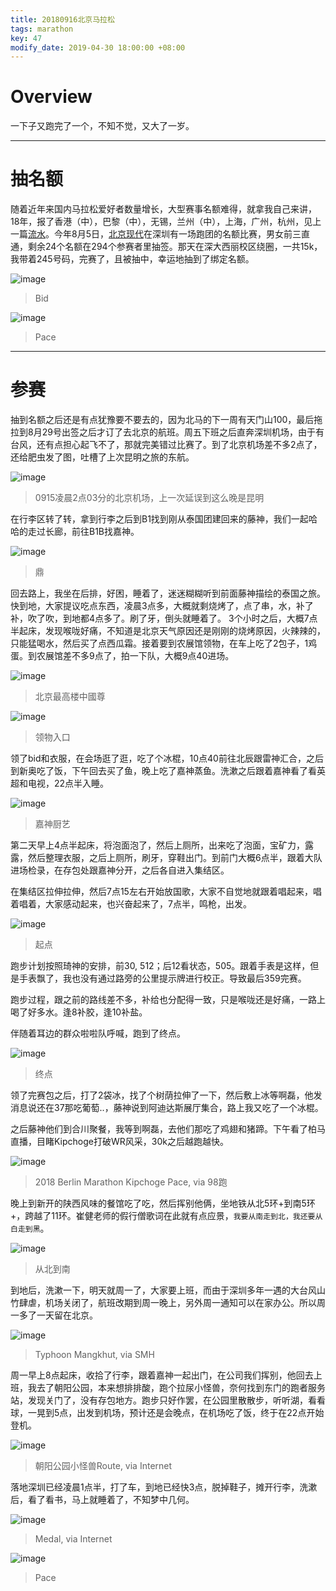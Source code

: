 ```yaml
---
title: 20180916北京马拉松
tags: marathon
key: 47
modify_date: 2019-04-30 18:00:00 +08:00
---
```


# Overview
一下子又跑完了一个，不知不觉，又大了一岁。

----
# 抽名额
随着近年来国内马拉松爱好者数量增长，大型赛事名额难得，就拿我自己来讲，18年，报了香港（中），巴黎（中），无锡，兰州（中），上海，广州，杭州，见上一篇[流水](https://www.jianshu.com/p/a5ea9b8140a1)。今年8月5日，[北京现代](http://www.beijing-marathon.com/html/page-11320.html)在深圳有一场跑团的名额比赛，男女前三直通，剩余24个名额在294个参赛者里抽签。那天在深大西丽校区绕圈，一共15k，我带着245号码，完赛了，且被抽中，幸运地抽到了绑定名额。

![image](https://user-images.githubusercontent.com/8369671/80781019-7bbaef00-8ba3-11ea-8586-ce58842d48c9.png)
> Bid

![image](https://user-images.githubusercontent.com/8369671/80781023-7f4e7600-8ba3-11ea-82b1-6fad1eca8209.png)
> Pace

----
# 参赛
抽到名额之后还是有点犹豫要不要去的，因为北马的下一周有天门山100，最后拖拉到8月29号出签之后才订了去北京的航班。周五下班之后直奔深圳机场，由于有台风，还有点担心起飞不了，那就完美错过比赛了。到了北京机场差不多2点了，还给肥虫发了图，吐槽了上次昆明之旅的东航。

![image](https://user-images.githubusercontent.com/8369671/80781031-84abc080-8ba3-11ea-9bb9-35114c34b01a.png)
> 0915凌晨2点03分的北京机场，上一次延误到这么晚是昆明

在行李区转了转，拿到行李之后到B1找到刚从泰国团建回来的藤神，我们一起哈哈的走过长廊，前往B1B找嘉神。

![image](https://user-images.githubusercontent.com/8369671/80781033-87a6b100-8ba3-11ea-887d-1fdcff4c2bd8.png)
> 鼎

回去路上，我坐在后排，好困，睡着了，迷迷糊糊听到前面藤神描绘的泰国之旅。快到地，大家提议吃点东西，凌晨3点多，大概就剩烧烤了，点了串，水，补了补，吹了吹，到地都4点多了。刷了牙，倒头就睡着了。
3个小时之后，大概7点半起床，发现喉咙好痛，不知道是北京天气原因还是刚刚的烧烤原因，火辣辣的，只能猛喝水，然后买了点西瓜霜。接着要到农展馆领物，在车上吃了2包子，1鸡蛋。到农展馆差不多9点了，拍一下队，大概9点40进场。

![image](https://user-images.githubusercontent.com/8369671/80781038-8aa1a180-8ba3-11ea-9260-d4ff8e685a83.png)
> 北京最高楼中國尊

![image](https://user-images.githubusercontent.com/8369671/80781044-8d03fb80-8ba3-11ea-9c72-f84424bcadc9.png)
> 领物入口

领了bid和衣服，在会场逛了逛，吃了个冰棍，10点40前往北辰跟雷神汇合，之后到新奥吃了饭，下午回去买了鱼，晚上吃了嘉神蒸鱼。洗漱之后跟着嘉神看了看英超和电视，22点半入睡。

![image](https://user-images.githubusercontent.com/8369671/80781049-8ffeec00-8ba3-11ea-8800-790f0bf64f05.png)
> 嘉神厨艺

第二天早上4点半起床，将泡面泡了，然后上厕所，出来吃了泡面，宝矿力，露露，然后整理衣服，之后上厕所，刷牙，穿鞋出门。到前门大概6点半，跟着大队进场检录，在存包处跟嘉神分开，之后各自进入集结区。

在集结区拉伸拉伸，然后7点15左右开始放国歌，大家不自觉地就跟着唱起来，唱着唱着，大家感动起来，也兴奋起来了，7点半，鸣枪，出发。

![image](https://user-images.githubusercontent.com/8369671/80781052-92f9dc80-8ba3-11ea-902d-b4e95eab3a9c.png)
> 起点

跑步计划按照琦神的安排，前30, 512；后12看状态，505。跟着手表是这样，但是手表飘了，我也没有通过路旁的公里提示牌进行校正。导致最后359完赛。

跑步过程，跟之前的路线差不多，补给也分配得一致，只是喉咙还是好痛，一路上喝了好多水。逢8补胶，逢10补盐。

伴随着耳边的群众啦啦队呼喊，跑到了终点。

![image](https://user-images.githubusercontent.com/8369671/80781054-968d6380-8ba3-11ea-958c-025d3b51c224.png)
> 终点

领了完赛包之后，打了2袋冰，找了个树荫拉伸了一下，然后敷上冰等啊磊，他发消息说还在37那吃葡萄..，藤神说到阿迪达斯展厅集合，路上我又吃了一个冰棍。

之后藤神他们到合川聚餐，我等到啊磊，去他们那吃了鸡翅和猪蹄。下午看了柏马直播，目睹Kipchoge打破WR风采，30k之后越跑越快。

![image](https://user-images.githubusercontent.com/8369671/80781061-99885400-8ba3-11ea-9d51-1295c8b68013.png)
> 2018 Berlin Marathon Kipchoge Pace, via 98跑

晚上到新开的陕西风味的餐馆吃了吃，然后挥别他俩，坐地铁从北5环+到南5环+，跨越了11环。崔健老师的假行僧歌词在此就有点应景，`我要从南走到北，我还要从白走到黑`。

![image](https://user-images.githubusercontent.com/8369671/80781063-9beaae00-8ba3-11ea-92a3-2018a2a70b35.png)
> 从北到南

到地后，洗漱一下，明天就周一了，大家要上班，而由于深圳多年一遇的大台风山竹肆虐，机场关闭了，航班改期到周一晚上，另外周一通知可以在家办公。所以周一多了一天留在北京。

![image](https://user-images.githubusercontent.com/8369671/80781067-9ee59e80-8ba3-11ea-83e6-31c9ce9614ed.png)
> Typhoon Mangkhut, via SMH

周一早上8点起床，收拾了行李，跟着嘉神一起出门，在公司我们挥别，他回去上班，我去了朝阳公园，本来想排排酸，跑个拉尿小怪兽，奈何找到东门的跑者服务站，发现关门了，没有存包地方。跑步只好作罢，在公园里散散步，听听湖，看看球，一晃到5点，出发到机场，预计还是会晚点，在机场吃了饭，终于在22点开始登机。

![image](https://user-images.githubusercontent.com/8369671/80781228-33e89780-8ba4-11ea-91f0-669066e64d05.png)
> 朝阳公园小怪兽Route, via Internet

落地深圳已经凌晨1点半，打了车，到地已经快3点，脱掉鞋子，摊开行李，洗漱后，看了看书，马上就睡着了，不知梦中几何。

![image](https://user-images.githubusercontent.com/8369671/80781092-b0c74180-8ba3-11ea-92c8-b56dfb7dc276.png)
> Medal, via Internet

![image](https://user-images.githubusercontent.com/8369671/80781098-b886e600-8ba3-11ea-922d-c0901f203952.png)
> Pace
